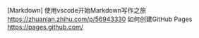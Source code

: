 [Markdown] 使用vscode开始Markdown写作之旅 https://zhuanlan.zhihu.com/p/56943330
如何创建GitHub Pages https://pages.github.com/